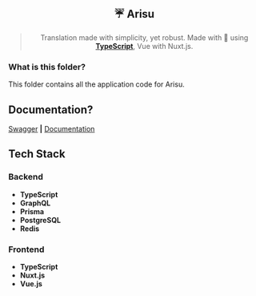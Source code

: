 <div align='center'>
  <h2>☔ Arisu</h2>
  <blockquote>Translation made with simplicity, yet robust. Made with 💖 using <a href='https://typescriptlang.org'><strong>TypeScript</strong></a>, Vue with Nuxt.js.</blockquote>
</div>

### What is this folder?

This folder contains all the application code for Arisu.

## Documentation?
[Swagger](https://arisu.land/swagger) **|** [Documentation](https://docs.arisu.land)

## Tech Stack

### Backend

- **TypeScript**
- **GraphQL**
- **Prisma**
- **PostgreSQL**
- **Redis**

### Frontend

- **TypeScript**
- **Nuxt.js**
- **Vue.js**
